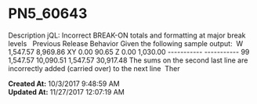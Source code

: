 # PN5_60643

Description jQL: Incorrect BREAK-ON totals and formatting at major break levels   Previous Release Behavior Given the following sample output:  W 1,547.57 8,969.86 XY 0.00 90.65 Z 0.00 1,030.00 ----------- ----------- 99 1,547.57 10,090.51 1,547.57 30,917.48 The sums on the second last line are incorrectly added (carried over) to the next line  Ther  

**Created At:** 10/3/2017 9:48:59 AM  
**Updated At:** 11/27/2017 12:07:19 AM  

